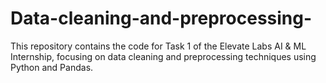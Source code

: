 # Data-cleaning-and-preprocessing-
This repository contains the code for Task 1 of the Elevate Labs AI &amp; ML Internship, focusing on data cleaning and preprocessing techniques using Python and Pandas.
